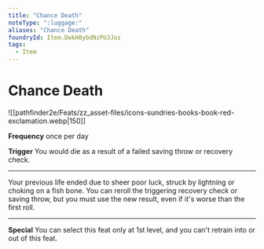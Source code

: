 ```yaml
---
title: "Chance Death"
noteType: ":luggage:"
aliases: "Chance Death"
foundryId: Item.DwkH8ybdNzPUJJoz
tags:
  - Item
---
```


# Chance Death
![[pathfinder2e/Feats/zz_asset-files/icons-sundries-books-book-red-exclamation.webp|150]]

**Frequency** once per day

**Trigger** You would die as a result of a failed saving throw or recovery check.

* * *

Your previous life ended due to sheer poor luck, struck by lightning or choking on a fish bone. You can reroll the triggering recovery check or saving throw, but you must use the new result, even if it's worse than the first roll.

* * *

**Special** You can select this feat only at 1st level, and you can't retrain into or out of this feat.
